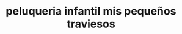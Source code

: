 ---
title: "peluqueria infantil mis pequeños traviesos"
url: /bogota/peluqueria-infantil-mis-pequenos-traviesos/
shop: peluquería
---